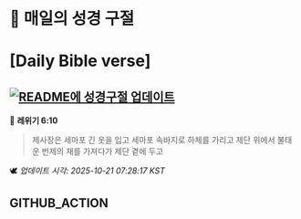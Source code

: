 # 🙏 매일의 성경 구절
# [Daily Bible verse]
## [![README에 성경구절 업데이트](https://github.com/DONGSUKA/first_test/actions/workflows/update-readme-bible.yml/badge.svg)](https://github.com/DONGSUKA/first_test/actions/workflows/update-readme-bible.yml)
<!-- START_BIBLE_VERSE -->
📖 **레위기 6:10**
> 제사장은 세마포 긴 옷을 입고 세마포 속바지로 하체를 가리고 제단 위에서 불태운 번제의 재를 가져다가 제단 곁에 두고

🕊️ _업데이트 시각: 2025-10-21 07:28:17 KST_
  <!-- END_BIBLE_VERSE -->
## GITHUB_ACTION
